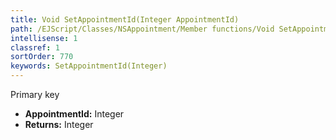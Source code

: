 ```yaml
---
title: Void SetAppointmentId(Integer AppointmentId)
path: /EJScript/Classes/NSAppointment/Member functions/Void SetAppointmentId(Integer p_0)
intellisense: 1
classref: 1
sortOrder: 770
keywords: SetAppointmentId(Integer)
---
```



Primary key



* **AppointmentId:** Integer
* **Returns:** Integer


